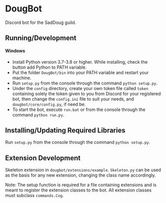 # DougBot
Discord bot for the SadDoug guild.

## Running/Development
#### Windows
* Install Python version 3.7-3.8 or higher. While installing, check the button add Python to PATH variable.
* Put the folder `DougBot/bin` into your PATH variable and restart your machine.
* Run `setup.py` from the console through the command `python setup.py`.
* Under the `config` directory, create your own token file called `token` containing solely the token given to you from Discord for your registered bot, then change the `config.ini` file to suit your needs, and `dougbot/core/config.py`, if need be.
* To start the bot, execute `run.bat` or from the console through the command `python run.py`.

## Installing/Updating Required Libraries
Run `setup.py` from the console through the command `python setup.py`.

## Extension Development
Skeleton extension in `dougbot/extensions/example`. `Skeleton.py` can be used as the basis for any new extension, changing the class name accordingly. 

Note: The setup function is required for a file containing extensions and is meant to register the extension classes to the bot. All extension classes must subclass `commands.Cog`.
